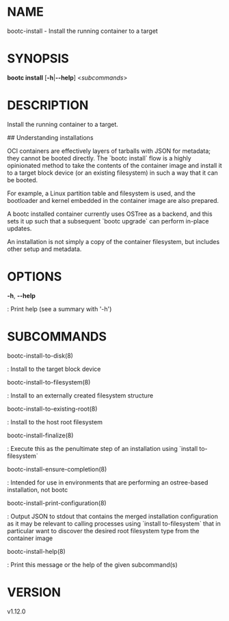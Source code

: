 # NAME

bootc-install - Install the running container to a target

# SYNOPSIS

**bootc install** \[**-h**\|**\--help**\] \<*subcommands*\>

# DESCRIPTION

Install the running container to a target.

\## Understanding installations

OCI containers are effectively layers of tarballs with JSON for
metadata; they cannot be booted directly. The \`bootc install\` flow is
a highly opinionated method to take the contents of the container image
and install it to a target block device (or an existing filesystem) in
such a way that it can be booted.

For example, a Linux partition table and filesystem is used, and the
bootloader and kernel embedded in the container image are also prepared.

A bootc installed container currently uses OSTree as a backend, and this
sets it up such that a subsequent \`bootc upgrade\` can perform in-place
updates.

An installation is not simply a copy of the container filesystem, but
includes other setup and metadata.

# OPTIONS

**-h**, **\--help**

:   Print help (see a summary with \'-h\')

# SUBCOMMANDS

bootc-install-to-disk(8)

:   Install to the target block device

bootc-install-to-filesystem(8)

:   Install to an externally created filesystem structure

bootc-install-to-existing-root(8)

:   Install to the host root filesystem

bootc-install-finalize(8)

:   Execute this as the penultimate step of an installation using
    \`install to-filesystem\`

bootc-install-ensure-completion(8)

:   Intended for use in environments that are performing an ostree-based
    installation, not bootc

bootc-install-print-configuration(8)

:   Output JSON to stdout that contains the merged installation
    configuration as it may be relevant to calling processes using
    \`install to-filesystem\` that in particular want to discover the
    desired root filesystem type from the container image

bootc-install-help(8)

:   Print this message or the help of the given subcommand(s)

# VERSION

v1.12.0
